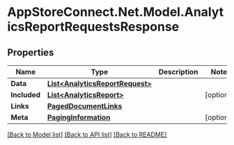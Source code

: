 # AppStoreConnect.Net.Model.AnalyticsReportRequestsResponse

## Properties

Name | Type | Description | Notes
------------ | ------------- | ------------- | -------------
**Data** | [**List&lt;AnalyticsReportRequest&gt;**](AnalyticsReportRequest.md) |  | 
**Included** | [**List&lt;AnalyticsReport&gt;**](AnalyticsReport.md) |  | [optional] 
**Links** | [**PagedDocumentLinks**](PagedDocumentLinks.md) |  | 
**Meta** | [**PagingInformation**](PagingInformation.md) |  | [optional] 

[[Back to Model list]](../README.md#documentation-for-models) [[Back to API list]](../README.md#documentation-for-api-endpoints) [[Back to README]](../README.md)

